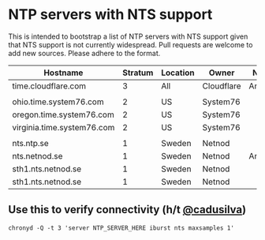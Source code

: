 # NTP servers with NTS support

This is intended to bootstrap a list of NTP servers with NTS support given that NTS support is not currently widespread. Pull requests are welcome to add new sources. Please adhere to the format.

|Hostname|Stratum|Location|Owner|Notes|
|---|---|---|---|---|
|time.cloudflare.com|3|All|Cloudflare|Anycast|
||
|ohio.time.system76.com|2|US|System76||
|oregon.time.system76.com|2|US|System76||
|virginia.time.system76.com|2|US|System76||
||
|nts.ntp.se|1|Sweden|Netnod|
|nts.netnod.se|1|Sweden|Netnod|Anycast|
|sth1.nts.netnod.se|1|Sweden|Netnod||
|sth1.nts.netnod.se|1|Sweden|Netnod||

## Use this to verify connectivity (h/t [@cadusilva](https://github.com/cadusilva))
`chronyd -Q -t 3 'server NTP_SERVER_HERE iburst nts maxsamples 1'`
